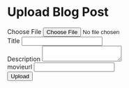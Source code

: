 <!DOCTYPE html>
<html>
<head>
    <title>Upload Blog Post</title>
    <!-- Add Firebase SDK -->
    <script src="https://www.gstatic.com/firebasejs/8.10.0/firebase-app.js"></script>
    <script src="https://www.gstatic.com/firebasejs/8.10.0/firebase-storage.js"></script>
    <script src="https://www.gstatic.com/firebasejs/8.10.0/firebase-firestore.js"></script>
</head>
<body>
    <h1>Upload Blog Post</h1>
    <form id="uploadForm" enctype="multipart/form-data">
        <label for="file">Choose File</label>
        <input type="file" id="file" name="file">
        <br>
        <label for="title">Title</label>
        <input type="text" id="title" name="title">
        <br>
        <label for="description">Description</label>
        <textarea id="description" name="description"></textarea>
        <br>
        <label for="movieurl">movieurl</label>
        <input type="text" id="movieurl" name="movieurl">
        <br>
        <input type="submit" value="Upload">
    </form>
    <div id="uploadProgress"></div>
    <script>
        // Initialize Firebase
        var firebaseConfig = {
            apiKey: "AIzaSyBMCqAXF6fj1MITXWDNBIZvWC_F7CZZPiQ",
    authDomain: "upload-bc8ca.firebaseapp.com",
    projectId: "upload-bc8ca",
    storageBucket: "upload-bc8ca.appspot.com",
    messagingSenderId: "781882071295",
    appId: "1:781882071295:web:8febb4026380367a44d4ca",
    measurementId: "G-00HQHGHD1F"
        };
        
        // Initialize Firebase app
        firebase.initializeApp(firebaseConfig);
        // Get a reference to the storage service
        var storage = firebase.storage();
        // Get a reference to the firestore service
        var firestore = firebase.firestore();
        
        // Form submit event handler
        document.getElementById('uploadForm').addEventListener('submit', async function(e) {
            e.preventDefault();
            var file = document.getElementById('file').files[0];
            var title = document.getElementById('title').value;
            var description = document.getElementById('description').value;
            var movieurl = document.getElementById('movieurl').value;
            
            // Upload file to Firebase Storage
            var storageRef = storage.ref('blog_posts/' + file.name);
            var snapshot = await storageRef.put(file);
            console.log('File uploaded', snapshot);
            
            // Get download URL for the uploaded file
            var downloadURL = await snapshot.ref.getDownloadURL();
            
            // Add file details to Firestore
            await firestore.collection('blog_posts').add({
                title: title,
                description: description,
                fileURL: downloadURL,
                movieurl: movieurl
            });
            
            console.log('File details added to Firestore');
            
            // Reset form
            document.getElementById('uploadForm').reset();
        });
    </script>
</body>
</html>
